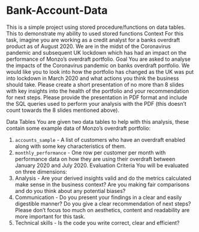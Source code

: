 # Bank-Account-Data
This is a simple project using stored procedure/functions on data tables. This to demonstrate my ability to used stored functions
Context 
For this task, imagine you are working as a credit analyst for a banks overdraft product as of August 2020. We are in the midst of the Coronavirus pandemic and subsequent UK lockdown which has had an impact on the performance of Monzo’s overdraft portfolio. 
Goal 
You are asked to analyse the impacts of the Coronavirus pandemic on banks overdraft portfolio. We would like you to look into how the portfolio has changed as the UK was put into lockdown in March 2020 and what actions you think the business should take. 
Please create a short presentation of no more than 8 slides with key insights into the health of the portfolio and your recommendation for next steps. Please provide the presentation in PDF format and include the SQL queries used to perform your analysis with the PDF (this doesn’t count towards the 8 slides mentioned above). 



Data Tables 
You are given two data tables to help with this analysis, these contain some example data of Monzo’s overdraft portfolio: 
1. `accounts_sample` - A list of customers who have an overdraft enabled along with some key characteristics of them. 
2. `monthly_performance` - One row per customer per month with performance data on how they are using their overdraft between January 2020 and July 2020. 
Evaluation Criteria 
You will be evaluated on three dimensions: 
1. Analysis - Are your derived insights valid and do the metrics calculated make sense in the business context? Are you making fair comparisons and do you think about any potential biases? 
2. Communication - Do you present your findings in a clear and easily digestible manner? Do you give a clear recommendation of next steps? Please don’t focus too much on aesthetics, content and readability are more important for this task. 
3. Technical skills - Is the code you write correct, clear and efficient?
